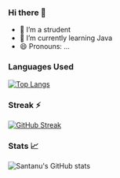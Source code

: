 ### Hi there 👋


- 🔭 I’m a strudent 
- 🌱 I’m currently learning Java
- 😄 Pronouns: ...


### Languages Used 
[![Top Langs](https://github-readme-stats.vercel.app/api/top-langs/?username=SantanuWorks&theme=dark&card_width=1000&show_icons=true&hide_title=true)](https://github.com/SantanuWorks/github-readme-stats)

### Streak ⚡
[![GitHub Streak](https://streak-stats.demolab.com/?user=SantanuWorks&show_icons=true&theme=dark&card_width=1000)](https://git.io/streak-stats)

### Stats 📈
![Santanu's GitHub stats](https://github-readme-stats.vercel.app/api?username=SantanuWorks&show_icons=true&theme=dark&card_width=1000&hide_title=true)
